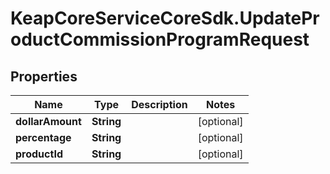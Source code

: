 # KeapCoreServiceCoreSdk.UpdateProductCommissionProgramRequest

## Properties

Name | Type | Description | Notes
------------ | ------------- | ------------- | -------------
**dollarAmount** | **String** |  | [optional] 
**percentage** | **String** |  | [optional] 
**productId** | **String** |  | [optional] 


